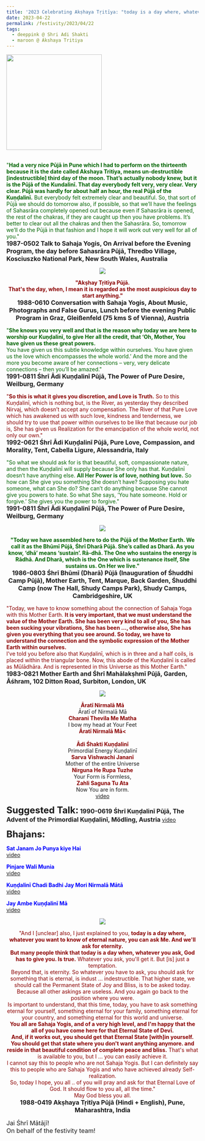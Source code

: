 ```yaml
---
title: '2023 Celebrating Akṣhaya Tṛitīya: "today is a day where, whatever you want to know of eternal nature, you can ask Me. And we’ll ask for eternity." '
date: 2023-04-22
permalink: /festivity/2023/04/22
tags:
  - deeppink @ Shri Adi Shakti
  - maroon @ Akshaya Tritiya
---
```


<div style="text-align: left"><img src="/images/image1.png" width="250" /></div><br>

<p>
<font color="DarkGreen">"<b>Had a very nice Pūjā in Pune which I had to perform on the thirteenth because it is the date called Akshaya Tritiya, means un-destructible [indestructible] third day of the moon. That’s actually nobody knew, but it is the Pūjā of the Kundalinī. That day everybody felt very, very clear. Very clear. Pūjā was hardly for about half an hour, the real Pūjā of the Kuṇḍalinī.</b> But everybody felt extremely clear and beautiful. So, that sort of Pūjā we should do tomorrow also, if possible, so that we’ll have the feelings of Sahasrāra completely opened out because even if Sahasrāra is opened, the rest of the chakras, if they are caught up then you have problems. It’s better to clear out all the chakras and then the Sahasrāra. So, tomorrow we’ll do the Pūjā in that fashion and I hope it will work out very well for all of you."</font><br>
<font size="+0"><b>1987-0502 Talk to Sahaja Yogis, On Arrival before the Evening Program, the day before Sahasrāra Pūjā, Thredbo Village, Kosciuszko National Park, New South Wales, Australia</b></font>
</p>

<div style="text-align: center"><img src="/images/image1172.png" /></div>

<p style="text-align:center;">
<font color="DarkRed"><b>"Akṣhay Tṛitīya Pūjā.<br>
That's the day, when, I mean it is regarded as the most auspicious day to start anything."</b></font><br>
<font size="+0"><b>1988-0610 Conversation with Sahaja Yogis, About Music, Photographs and False Gurus, Lunch before the evening Public Program in Graz, Gleißenfeld (75 kms S of Vienna), Austria</b></font>
</p>

<p>
<font color="DarkGreen">"<b>She knows you very well and that is the reason why today we are here to worship our Kuṇḍalinī, to give Her all the credit, that ‘Oh, Mother, You have given us these great powers.</b><br>
You have given us this subtle knowledge within ourselves. You have given us the love which encompasses the whole world.’ And the more and the more you become aware of her connections – very, very delicate connections – then you’ll be amazed."</font><br>
<font size="+0"><b>1991-0811 Śhrī Ādi Kuṇḍalinī Pūjā, The Power of Pure Desire, Weilburg, Germany</b></font>
</p>

<p>
<font color="DarkRed">"<b>So this is what it gives you discretion, and Love is Truth.</b> So to this Kuṇḍalinī, which is nothing but, is the River, as yesterday they described Nirvaj, which doesn’t accept any compensation. The River of that Pure Love which has awakened us with such love, kindness and tenderness, we should try to use that power within ourselves to be like that because our job is, She has given us Realization for the emancipation of the whole world, not only our own."</font><br>
<font size="+0"><b>1992-0621 Śhrī Ādi Kuṇḍalinī Pūjā, Pure Love, Compassion, and Morality, Tent, Cabella Ligure, Alessandria, Italy</b></font>
</p>

<p>
<font color="DarkGreen">"So what we should ask for is that beautiful, soft, compassionate nature, and then the Kuṇḍalinī will supply because She only has that. Kuṇḍalinī doesn’t have anything else. <b>All Her Power is of love, nothing but love.</b> So how can She give you something She doesn’t have? Supposing you hate someone, what can She do? She can’t do anything because She cannot give you powers to hate. So what She says, ‘You hate someone. Hold or forgive.’ She gives you the power to forgive."</font><br>
<font size="+0"><b>1991-0811 Śhrī Ādi Kuṇḍalinī Pūjā, The Power of Pure Desire, Weilburg, Germany</b></font>
</p>

<div style="text-align: center"><img src="/images/image1173.png" /></div>

<p style="text-align:center;">
<font color="DarkGreen"><b>"Today we have assembled here to do the Pūjā of the Mother Earth. We call it as the Bhūmī Pūjā, Śhrī Dharā Pūjā. She’s called as Dharā. As you know, ‘dhā’ means ‘sustain’. Rā-dhā. 
The One who sustains the energy is Rādhā. And Dharā, which is the One which is sustenance itself, She sustains us. On Her we live."</b></font><br>
<font size="+0"><b>1986-0803 Śhrī Bhūmī (Dharā) Pūjā (Inauguration of Śhuddhi Camp Pūjā), Mother Earth, Tent, Marque, Back Garden, Śhuddhi Camp (now The Hall, Shudy Camps Park), Shudy Camps, Cambridgeshire, UK</b></font>
</p>

<p>
<font color="DarkRed">"Today, we have to know something about the connection of Sahaja Yoga with this Mother Earth. <b>It is very important, that we must understand the value of the Mother Earth. She has been very kind to all of you, She has been sucking your vibrations, She has been ..., otherwise also, She has given you everything that you see around. So today, we have to understand the connection and the symbolic expression of the Mother Earth within ourselves.</b><br>
I’ve told you before also that Kuṇḍalinī, which is in three and a half coils, is placed within the triangular bone. Now, this abode of the Kuṇḍalinī is called as Mūlādhāra. And is represented in this Universe as this Mother Earth."</font><br>
<font size="+0"><b>1983-0821 Mother Earth and Śhrī Mahālakṣhmī Pūjā, Garden, Āśhram, 102 Ditton Road, Surbiton, London, UK</b></font>
</p>

<div style="text-align: center"><img src="/images/image1174.png" /></div>

<p style="text-align:center;">
<font color="DarkRed"><b>Āratī Nirmalā Mā</b></font><br>
Āratī of Nirmalā Mā<br>
<font color="DarkRed"><b>Charani Thevila Me Matha  </b></font><br>
I bow my head at Your Feet<br>
<font color="DarkRed"><b>Āratī Nirmalā Mā<</b></font><br>
<br>
<font color="DarkRed"><b>Ādi Śhakti Kuṇḍalinī</b></font><br>
Primordial Energy Kuṇḍalinī<br>
<font color="DarkRed"><b>Sarva Vishwachi Jananī</b></font><br>
Mother of the entire Universe<br>
<font color="DarkRed"><b>Nirguna He Rupa Tuzhe</b></font><br>
Your Form is Formless,<br>
<font color="DarkRed"><b>Zahli Saguna Tu Ata</b></font><br>
Now You are in form.<br>
<a href="https://youtu.be/2btBuq4VYL4">video</a>
</p>

<font size="+2"><b>Suggested Talk:</b></font> 
<font size="+0"><b>1990-0619 Śhrī Kuṇḍalinī Pūjā, The Advent of the Primordial Kuṇḍalinī, Mödling, Austria</b></font>
<a href="https://vimeo.com/545736371"> video</a><br>

<font size="+2"><b>Bhajans:</b></font>

<p>
<font color="blue"><b>Sat Janam Jo Punya kiye Hai</b></font><br>
<a href="https://seven-teams.github.io/Videos_Links.html">video</a>
</p>
 
<p>
<font color="blue"><b>Pinjare Wali Munia</b></font><br>
<a href="https://youtu.be/en_WVhHFufI">video</a> 
</p>

<p>
<font color="blue"><b>Kuṇḍalinī Chadi Badhi Jay Mori Nirmalā Mātā</b></font><br>
<a href="https://youtu.be/KOKeT0HOmXU?list=RDKOKeT0HOmXU">video</a> 
</p>

<p>
<font color="blue"><b>Jay Ambe Kuṇḍalinī Mā</b></font><br>
<a href="https://youtu.be/7dqX2ZNiG5I">video</a> 
</p>

<div style="text-align: center"><img src="/images/image1175.png" /></div>

<p style="text-align:center;">
<font color="DarkRed">"And I [unclear] also, I just explained to you, <b>today is a day where, whatever you want to know of eternal nature, you can ask Me. And we'll ask for eternity.<br>
But many people think that today is a day when, whatever you ask, God has to give you. Is true.</b> Whatever you ask, you'll get it. But [is] just a temptation.<br>
Beyond that, is eternity. So whatever you have to ask, you should ask for something that is eternal, is indust ... indestructible. That higher state, we should call the Permanent State of Joy and Bliss, is to be asked today. Because all other askings are useless. And you again go back to the position where you were.<br>
Is important to understand, that this time, today, you have to ask something eternal for yourself, something eternal for your family, something eternal for your country, and something eternal for this world and universe.<br>
<b>You all are Sahaja Yogis, and of a very high level, and I'm happy that the all of you have come here for that Eternal State of Devī.<br>
And, if it works out, you should get that Eternal State [with]in yourself. You should get that state where you don't want anything anymore. and reside in that beautiful condition of complete peace and bliss.</b> That's what is available to you, but I ... you can easily achieve it.<br>
I cannot say this to people who are not Sahaja Yogis. But I can definitely say this to people who are Sahaja Yogis and who have achieved already Self-realization.<br>
So, today I hope, you all .. of you will pray and ask for that Eternal Love of God. It should flow to you all, all the time."<br>
May God bless you all.</font><br>
<font size="+0"><b>1988-0419 Akṣhaya Tṛitīya Pūjā (Hindi + English), Pune, Maharashtra, India</b></font>
</p>

<p>
<font size="+0">Jai Śhrī Mātājī!<br>
On behalf of the festivity team!</font>
</p>